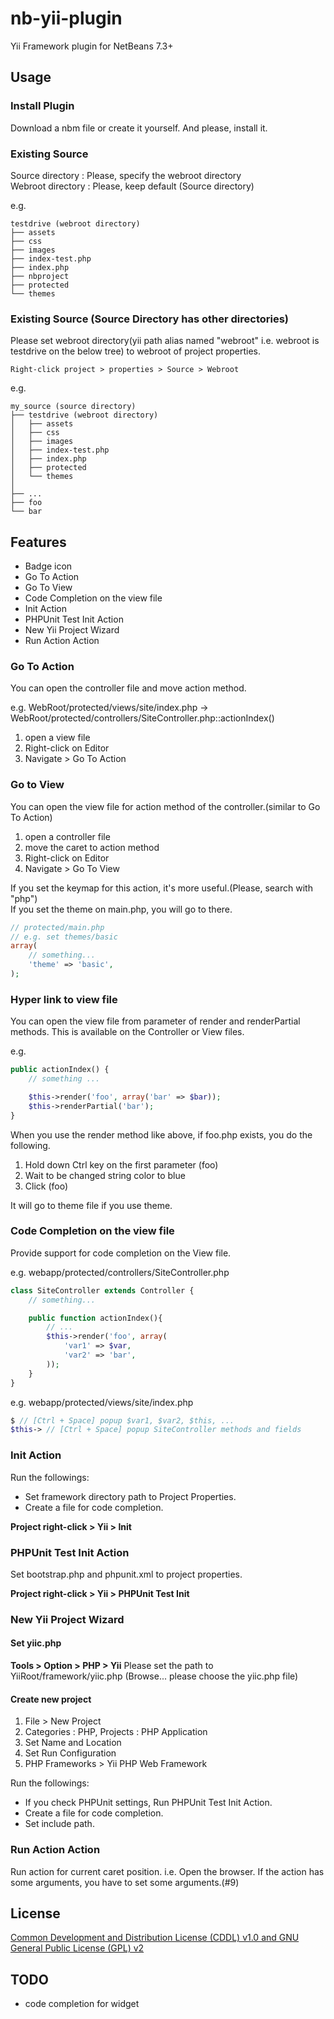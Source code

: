 nb-yii-plugin
=============

Yii Framework plugin for NetBeans 7.3+

## Usage

### Install Plugin

Download a nbm file or create it yourself. And please, install it.

### Existing Source

Source directory : Please, specify the webroot directory  
Webroot directory : Please, keep default (Source directory)

e.g.

    testdrive (webroot directory)
    ├── assets
    ├── css
    ├── images
    ├── index-test.php
    ├── index.php
    ├── nbproject
    ├── protected
    └── themes

### Existing Source (Source Directory has other directories)

Please set webroot directory(yii path alias named "webroot" i.e. webroot is testdrive on the below tree) to webroot of project properties.

`Right-click project > properties > Source > Webroot`

e.g.

    my_source (source directory)
    ├── testdrive (webroot directory)
    │   ├── assets
    │   ├── css
    │   ├── images
    │   ├── index-test.php
    │   ├── index.php
    │   ├── protected
    │   └── themes
    │ 
    ├── ...
    ├── foo
    └── bar

## Features

- Badge icon
- Go To Action
- Go To View
- Code Completion on the view file
- Init Action
- PHPUnit Test Init Action
- New Yii Project Wizard
- Run Action Action


### Go To Action

You can open the controller file and move action method.

e.g. WebRoot/protected/views/site/index.php -> WebRoot/protected/controllers/SiteController.php::actionIndex()

1. open a view file
2. Right-click on Editor
3. Navigate > Go To Action

### Go to View

You can open the view file for action method of the controller.(similar to Go To Action)

1. open a controller file
2. move the caret to action method
3. Right-click on Editor
4. Navigate > Go To View

If you set the keymap for this action, it's more useful.(Please, search with "php")  
If you set the theme on main.php, you will go to there.
```php
// protected/main.php
// e.g. set themes/basic
array(
    // something...
    'theme' => 'basic',
);
```

### Hyper link to view file

You can open the view file from parameter of render and renderPartial methods.
This is available on the Controller or View files.

e.g.
```php
public actionIndex() {
    // something ...

    $this->render('foo', array('bar' => $bar));
    $this->renderPartial('bar');
}
```
When you use the render method like above, if foo.php exists, you do the following.

1. Hold down Ctrl key on the first parameter (foo)
2. Wait to be changed string color to blue
3. Click (foo)

It will go to theme file if you use theme.

### Code Completion on the view file
Provide support for code completion on the View file.

e.g. webapp/protected/controllers/SiteController.php
```php
class SiteController extends Controller {
    // something...

    public function actionIndex(){
        // ...
        $this->render('foo', array(
            'var1' => $var,
            'var2' => 'bar',
        ));
    }
}
```

e.g. webapp/protected/views/site/index.php

```php
$ // [Ctrl + Space] popup $var1, $var2, $this, ...
$this-> // [Ctrl + Space] popup SiteController methods and fields
```

### Init Action
Run the followings:

- Set framework directory path to Project Properties.
- Create a file for code completion.

**Project right-click > Yii > Init**

### PHPUnit Test Init Action
Set bootstrap.php and phpunit.xml to project properties.

**Project right-click > Yii > PHPUnit Test Init**

### New Yii Project Wizard

#### Set yiic.php

**Tools > Option > PHP > Yii**
Please set the path to YiiRoot/framework/yiic.php
(Browse... please choose the yiic.php file)

#### Create new project

1. File > New Project
2. Categories : PHP, Projects : PHP Application
3. Set Name and Location
4. Set Run Configuration
5. PHP Frameworks > Yii PHP Web Framework

Run the followings:

- If you check PHPUnit settings, Run PHPUnit Test Init Action.
- Create a file for code completion.
- Set include path.

### Run Action Action
Run action for current caret position. i.e. Open the browser.
If the action has some arguments, you have to set some arguments.(#9)

## License
[Common Development and Distribution License (CDDL) v1.0 and GNU General Public License (GPL) v2](http://netbeans.org/cddl-gplv2.html)

## TODO

- code completion for widget
